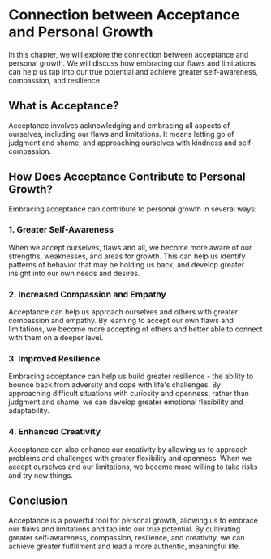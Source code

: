 # Connection between Acceptance and Personal Growth

In this chapter, we will explore the connection between acceptance and personal growth. We will discuss how embracing our flaws and limitations can help us tap into our true potential and achieve greater self-awareness, compassion, and resilience.

What is Acceptance?
-------------------

Acceptance involves acknowledging and embracing all aspects of ourselves, including our flaws and limitations. It means letting go of judgment and shame, and approaching ourselves with kindness and self-compassion.

How Does Acceptance Contribute to Personal Growth?
--------------------------------------------------

Embracing acceptance can contribute to personal growth in several ways:

### 1. Greater Self-Awareness

When we accept ourselves, flaws and all, we become more aware of our strengths, weaknesses, and areas for growth. This can help us identify patterns of behavior that may be holding us back, and develop greater insight into our own needs and desires.

### 2. Increased Compassion and Empathy

Acceptance can help us approach ourselves and others with greater compassion and empathy. By learning to accept our own flaws and limitations, we become more accepting of others and better able to connect with them on a deeper level.

### 3. Improved Resilience

Embracing acceptance can help us build greater resilience - the ability to bounce back from adversity and cope with life's challenges. By approaching difficult situations with curiosity and openness, rather than judgment and shame, we can develop greater emotional flexibility and adaptability.

### 4. Enhanced Creativity

Acceptance can also enhance our creativity by allowing us to approach problems and challenges with greater flexibility and openness. When we accept ourselves and our limitations, we become more willing to take risks and try new things.

Conclusion
----------

Acceptance is a powerful tool for personal growth, allowing us to embrace our flaws and limitations and tap into our true potential. By cultivating greater self-awareness, compassion, resilience, and creativity, we can achieve greater fulfillment and lead a more authentic, meaningful life.
